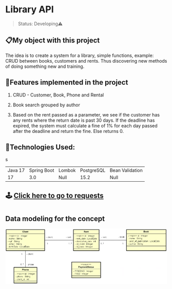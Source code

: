 # <h1>Library API</h1>

> Status: Developing⚠️

## 📋My object with this project

The idea is to create a system for a library, simple functions, example: CRUD between books, customers and rents. Thus discovering new methods of doing something new and training.

## 🤯Features implemented in the project

1. CRUD - Customer, Book, Phone and Rental


2. Book search grouped by author


3. Based on the rent passed as a parameter, we see if the customer has any rents where the return date is past 30 days. If the deadline has expired, the system must calculate a fine of 1% for each day passed after the deadline and return the fine. Else returns 0.

## 🚀Technologies Used:

<table>
  <tr>
    <td>Java 17</td>
    <td>Spring Boot</td>
    <td>Lombok</td>
    <td>PostgreSQL</td>
    <td>Bean Validation</td>
</tr>
   <tr>
      <td>17</td>
      <td>3.0</td>
      <td>Null</td>
      <td>15.2</td>
      <td>Null</td>s
  </tr>
</table>

## 🕹️ <a href="https://elements.getpostman.com/redirect?entityId=26980031-c150f4e3-583d-44ef-87b0-f6485961d0c7&entityType=collection" target="_blank">Click here to go to requests</a>

# <h2>Data modeling for the concept</h2>
![img.png](UML/img.png)
